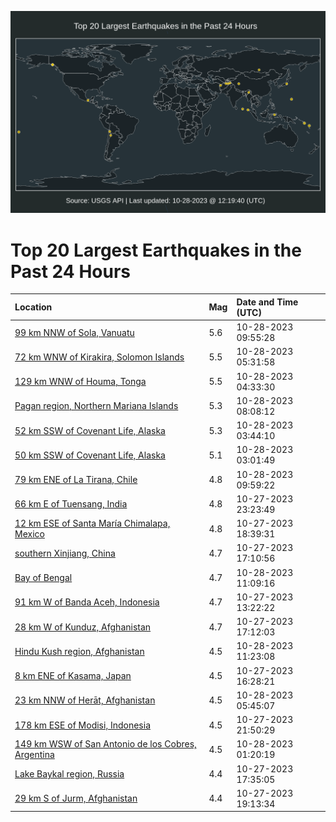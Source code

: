 ![Map](./map.png)

# Top 20 Largest Earthquakes in the Past 24 Hours

| Location | Mag | Date and Time (UTC) |
|:---|:---|:---|
| [99 km NNW of Sola, Vanuatu](https://earthquake.usgs.gov/earthquakes/eventpage/us7000l75j) | 5.6 | 10-28-2023 09:55:28 |
| [72 km WNW of Kirakira, Solomon Islands](https://earthquake.usgs.gov/earthquakes/eventpage/us7000l73x) | 5.5 | 10-28-2023 05:31:58 |
| [129 km WNW of Houma, Tonga](https://earthquake.usgs.gov/earthquakes/eventpage/us7000l73e) | 5.5 | 10-28-2023 04:33:30 |
| [Pagan region, Northern Mariana Islands](https://earthquake.usgs.gov/earthquakes/eventpage/us7000l750) | 5.3 | 10-28-2023 08:08:12 |
| [52 km SSW of Covenant Life, Alaska](https://earthquake.usgs.gov/earthquakes/eventpage/ak023dtut7mp) | 5.3 | 10-28-2023 03:44:10 |
| [50 km SSW of Covenant Life, Alaska](https://earthquake.usgs.gov/earthquakes/eventpage/ak023dtuk2yv) | 5.1 | 10-28-2023 03:01:49 |
| [79 km ENE of La Tirana, Chile](https://earthquake.usgs.gov/earthquakes/eventpage/us7000l75k) | 4.8 | 10-28-2023 09:59:22 |
| [66 km E of Tuensang, India](https://earthquake.usgs.gov/earthquakes/eventpage/us7000l70z) | 4.8 | 10-27-2023 23:23:49 |
| [12 km ESE of Santa María Chimalapa, Mexico](https://earthquake.usgs.gov/earthquakes/eventpage/us7000l6yb) | 4.8 | 10-27-2023 18:39:31 |
| [southern Xinjiang, China](https://earthquake.usgs.gov/earthquakes/eventpage/us7000l6xn) | 4.7 | 10-27-2023 17:10:56 |
| [Bay of Bengal](https://earthquake.usgs.gov/earthquakes/eventpage/us7000l76c) | 4.7 | 10-28-2023 11:09:16 |
| [91 km W of Banda Aceh, Indonesia](https://earthquake.usgs.gov/earthquakes/eventpage/us7000l6uq) | 4.7 | 10-27-2023 13:22:22 |
| [28 km W of Kunduz, Afghanistan](https://earthquake.usgs.gov/earthquakes/eventpage/us7000l6xp) | 4.7 | 10-27-2023 17:12:03 |
| [Hindu Kush region, Afghanistan](https://earthquake.usgs.gov/earthquakes/eventpage/us7000l76e) | 4.5 | 10-28-2023 11:23:08 |
| [8 km ENE of Kasama, Japan](https://earthquake.usgs.gov/earthquakes/eventpage/us7000l6xg) | 4.5 | 10-27-2023 16:28:21 |
| [23 km NNW of Herāt, Afghanistan](https://earthquake.usgs.gov/earthquakes/eventpage/us7000l73z) | 4.5 | 10-28-2023 05:45:07 |
| [178 km ESE of Modisi, Indonesia](https://earthquake.usgs.gov/earthquakes/eventpage/us7000l70d) | 4.5 | 10-27-2023 21:50:29 |
| [149 km WSW of San Antonio de los Cobres, Argentina](https://earthquake.usgs.gov/earthquakes/eventpage/us7000l71r) | 4.5 | 10-28-2023 01:20:19 |
| [Lake Baykal region, Russia](https://earthquake.usgs.gov/earthquakes/eventpage/us7000l6xs) | 4.4 | 10-27-2023 17:35:05 |
| [29 km S of Jurm, Afghanistan](https://earthquake.usgs.gov/earthquakes/eventpage/us7000l6ym) | 4.4 | 10-27-2023 19:13:34 |
